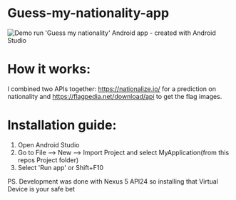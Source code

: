# Guess-my-nationality-app

![Demo run](https://github.com/Dr-DeBugg/-Guess-my-nationality-app/blob/main/animation.gif)
'Guess my nationality' Android app - created with Android Studio


# How it works:
I combined two APIs together: https://nationalize.io/ for a prediction on nationality and https://flagpedia.net/download/api to get the flag images.

# Installation guide:
 1) Open Android Studio
 2) Go to File --> New --> Import Project and select MyApplication(from this repos Project folder)
 3) Select 'Run app' or Shift+F10

PS. Development was done with Nexus 5 API24 so installing that Virtual Device is your safe bet


